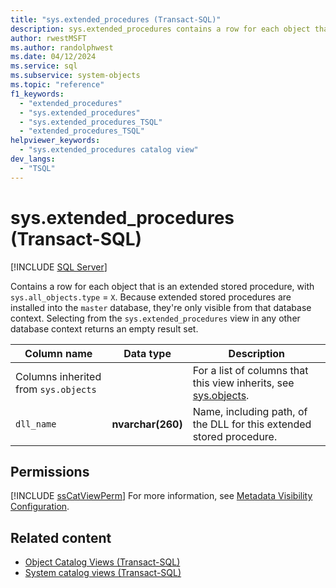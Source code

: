 ```yaml
---
title: "sys.extended_procedures (Transact-SQL)"
description: sys.extended_procedures contains a row for each object that is an extended stored procedure.
author: rwestMSFT
ms.author: randolphwest
ms.date: 04/12/2024
ms.service: sql
ms.subservice: system-objects
ms.topic: "reference"
f1_keywords:
  - "extended_procedures"
  - "sys.extended_procedures"
  - "sys.extended_procedures_TSQL"
  - "extended_procedures_TSQL"
helpviewer_keywords:
  - "sys.extended_procedures catalog view"
dev_langs:
  - "TSQL"
---
```

# sys.extended_procedures (Transact-SQL)

[!INCLUDE [SQL Server](../../includes/applies-to-version/sqlserver.md)]

Contains a row for each object that is an extended stored procedure, with `sys.all_objects.type` = `X`. Because extended stored procedures are installed into the `master` database, they're only visible from that database context. Selecting from the `sys.extended_procedures` view in any other database context returns an empty result set.

| Column name | Data type | Description |
| --- | --- | --- |
| Columns inherited from `sys.objects` | | For a list of columns that this view inherits, see [sys.objects](sys-objects-transact-sql.md). |
| `dll_name` | **nvarchar(260)** | Name, including path, of the DLL for this extended stored procedure. |

## Permissions

[!INCLUDE [ssCatViewPerm](../../includes/sscatviewperm-md.md)] For more information, see [Metadata Visibility Configuration](../security/metadata-visibility-configuration.md).

## Related content

- [Object Catalog Views (Transact-SQL)](object-catalog-views-transact-sql.md)
- [System catalog views (Transact-SQL)](catalog-views-transact-sql.md)
